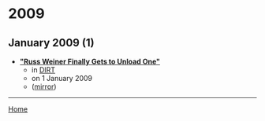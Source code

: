 # 2009

## January 2009 (1)

 - [**"Russ Weiner Finally Gets to Unload One"**](https://www.dirt.com/more-dirt/real-estate-listings/russ-weiner-finally-gets-to-unload-one-1203475296/)
    - in [DIRT](../../publications/dirt/index.md)
    - on 1 January 2009
    - ([mirror](https://web.archive.org/web/*/https://www.dirt.com/more-dirt/real-estate-listings/russ-weiner-finally-gets-to-unload-one-1203475296/))

----

[Home](../index.md)
